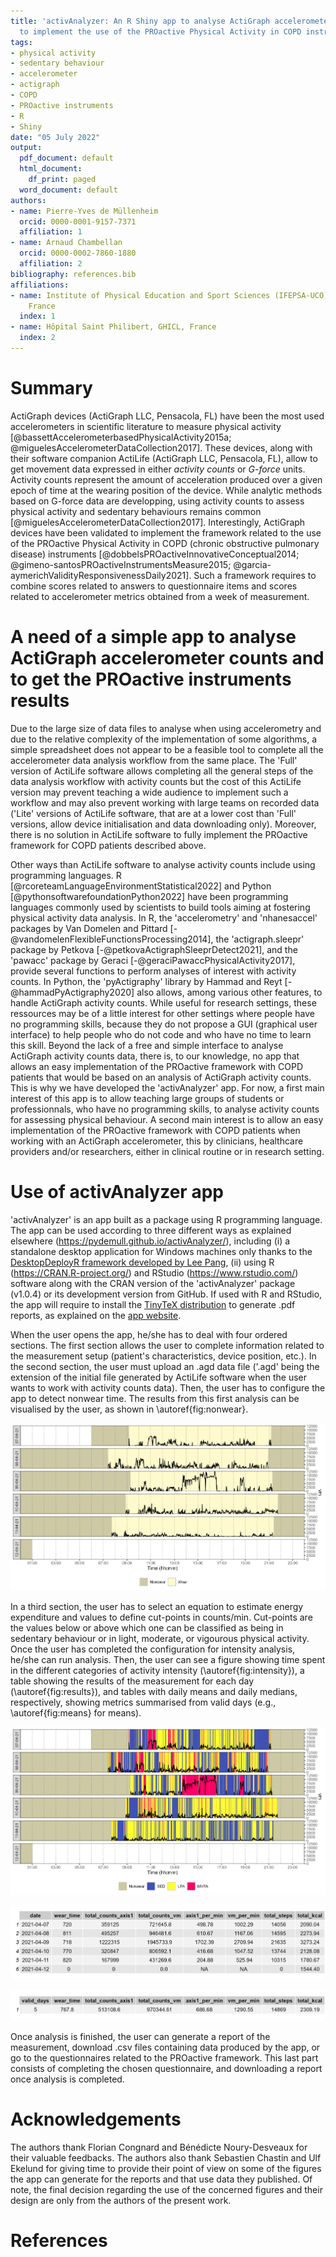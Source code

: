 ```yaml
---
title: 'activAnalyzer: An R Shiny app to analyse ActiGraph accelerometer data and
  to implement the use of the PROactive Physical Activity in COPD instruments'
tags:
- physical activity
- sedentary behaviour
- accelerometer
- actigraph
- COPD
- PROactive instruments
- R
- Shiny
date: "05 July 2022"
output:
  pdf_document: default
  html_document:
    df_print: paged
  word_document: default
authors:
- name: Pierre-Yves de Müllenheim
  orcid: 0000-0001-9157-7371
  affiliation: 1
- name: Arnaud Chambellan
  orcid: 0000-0002-7860-1880
  affiliation: 2
bibliography: references.bib
affiliations:
- name: Institute of Physical Education and Sport Sciences (IFEPSA-UCO), Les Ponts-de-Cé,
    France
  index: 1
- name: Hôpital Saint Philibert, GHICL, France
  index: 2
---
```


# Summary
ActiGraph devices (ActiGraph LLC, Pensacola, FL) have been the most used accelerometers in scientific literature to measure physical activity [@bassettAccelerometerbasedPhysicalActivity2015a; @miguelesAccelerometerDataCollection2017]. These devices, along with their software companion ActiLife (ActiGraph LLC, Pensacola, FL), allow to get movement data expressed in either *activity counts* or *G-force* units. Activity counts represent the amount of acceleration produced over a given epoch of time at the wearing position of the device. While analytic methods based on G-force data are developping, using activity counts to assess physical activity and sedentary behaviours remains common [@miguelesAccelerometerDataCollection2017]. Interestingly, ActiGraph devices have been validated to implement the framework related to the use of the PROactive Physical Activity in COPD (chronic obstructive pulmonary disease) instruments [@dobbelsPROactiveInnovativeConceptual2014; @gimeno-santosPROactiveInstrumentsMeasure2015; @garcia-aymerichValidityResponsivenessDaily2021]. Such a framework requires to combine scores related to answers to questionnaire items and scores related to accelerometer metrics obtained from a week of measurement.

# A need of a simple app to analyse ActiGraph accelerometer counts and to get the PROactive instruments results
Due to the large size of data files to analyse when using accelerometry and due to the relative complexity of the implementation of some algorithms, a simple spreadsheet does not appear to be a feasible tool to complete all the accelerometer data analysis workflow from the same place. The 'Full' version of ActiLife software allows completing all the general steps of the data analysis workflow with activity counts but the cost of this ActiLife version may prevent teaching a wide audience to implement such a workflow and may also prevent working with large teams on recorded data ('Lite' versions of ActiLife software, that are at a lower cost than 'Full' versions, allow device initialisation and data downloading only). Moreover, there is no solution in ActiLife software to fully implement the PROactive framework for COPD patients described above.

Other ways than ActiLife software to analyse activity counts include using programming languages. R [@rcoreteamLanguageEnvironmentStatistical2022] and Python [@pythonsoftwarefoundationPython2022] have been programming languages commonly used by scientists to build tools aiming at fostering physical activity data analysis. In R, the 'accelerometry' and 'nhanesaccel' packages by Van Domelen and Pittard [-@vandomelenFlexibleFunctionsProcessing2014], the 'actigraph.sleepr' package by Petkova [-@petkovaActigraphSleeprDetect2021], and the 'pawacc' package by Geraci [-@geraciPawaccPhysicalActivity2017], provide several functions to perform analyses of interest with activity counts. In Python, the 'pyActigraphy' library by Hammad and Reyt [-@hammadPyActigraphy2020] also allows, among various other features, to handle ActiGraph activity counts. While useful for research settings, these ressources may be of a little interest for other settings where people have no programming skills, because they do not propose a GUI (graphical user interface) to help people who do not code and who have no time to learn this skill. Beyond the lack of a free and simple interface to analyse ActiGraph activity counts data, there is, to our knowledge, no app that allows an easy implementation of the PROactive framework with COPD patients that would be based on an analysis of ActiGraph activity counts. This is why we have developed the 'activAnalyzer' app. For now, a first main interest of this app is to allow teaching large groups of students or professionnals, who have no programming skills, to analyse activity counts for assessing physical behaviour. A second main interest is to allow an easy implementation of the PROactive framework with COPD patients when working with an ActiGraph accelerometer, this by clinicians, healthcare providers and/or researchers, either in clinical routine or in research setting.

# Use of activAnalyzer app
'activAnalyzer' is an app built as a package using R programming language. The app can be used according to three different ways as explained elsewhere (https://pydemull.github.io/activAnalyzer/), including (i) a standalone desktop application for Windows machines only thanks to the [DesktopDeployR framework developed by Lee Pang](https://github.com/wleepang/DesktopDeployR), (ii) using R (https://CRAN.R-project.org/) and RStudio (https://www.rstudio.com/) software along with the CRAN version of the 'activAnalyzer' package (v1.0.4) or its development version from GitHub. If used with R and RStudio, the app will require to install the [TinyTeX distribution](https://yihui.org/tinytex/) to generate .pdf reports, as explained on the [app website](https://pydemull.github.io/activAnalyzer/).

When the user opens the app, he/she has to deal with four ordered sections. The first section allows the user to complete information related to the measurement setup (patient's characteristics, device position, etc.). In the second section, the user must upload an .agd data file ('.agd' being the extension of the initial file generated by ActiLife software when the user wants to work with activity counts data). Then, the user has to configure the app to detect nonwear time. The results from this first analysis can be visualised by the user, as shown in \autoref{fig:nonwear}.

![Example of analysis for nonwear time detection.\label{fig:nonwear}](nonwear.png)

In a third section, the user has to select an equation to estimate energy expenditure and values to define cut-points in counts/min. Cut-points are the values below or above which one can be classified as being in sedentary behaviour or in light, moderate, or vigourous physical activity. Once the user has completed the configuration for intensity analysis, he/she can run analysis. Then, the user can see a figure showing time spent in the different categories of activity intensity (\autoref{fig:intensity}), a table showing the results of the measurement for each day (\autoref{fig:results}), and tables with daily means and daily medians, respectively, showing metrics summarised from valid days (e.g., \autoref{fig:means} for means). 

![Example of analysis for intensity of physical behaviour. \label{fig:intensity}](intensity.png)

![Example of table of results with the metrics for each day (first columns). \label{fig:results}](results.png)

![Example of table of results with the means of the metrics from valid days (first columns). \label{fig:means}](means.png)

Once analysis is finished, the user can generate a report of the measurement, download .csv files containing data produced by the app, or go to the questionnaires related to the PROactive framework. This last part consists of completing the chosen questionnaire, and downloading a report once analysis is completed.


# Acknowledgements
The authors thank Florian Congnard and Bénédicte Noury-Desveaux for their valuable feedbacks. The authors also thank Sebastien Chastin and Ulf Ekelund for giving time to provide their point of view on some of the figures the app can generate for the reports and that use data they published. Of note, the final decision regarding the use of the concerned figures and their design are only from the authors of the present work.

# References
